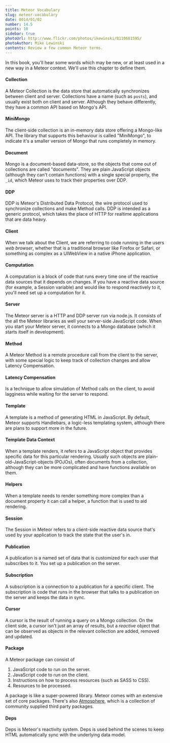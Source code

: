 ```yaml
---
title: Meteor Vocabulary
slug: meteor-vocabulary
date: 0014/01/02
number: 14.5
points: 10
sidebar: true
photoUrl: http://www.flickr.com/photos/ikewinski/8110681595/
photoAuthor: Mike Lewinski
contents: Review a few common Meteor terms. 
---
```



In this book, you'll hear some words which may be new, or at least used in a new way in a Meteor context. We'll use this chapter to define them.

#### Collection

A Meteor Collection is the data store that automatically synchronizes between client and server. Collections have a name (such as `posts`), and usually exist both on client and server. Although they behave differently, they have a common API based on Mongo's API.

#### MiniMongo

The client-side collection is an in-memory data store offering a Mongo-like API. The library that supports this behaviour is called "MiniMongo", to indicate it's a smaller version of Mongo that runs completely in memory.
 
#### Document

Mongo is a document-based data-store, so the objects that come out of collections are called "documents". They are plain JavaScript objects (although they can't contain functions) with a single special property, the `_id`, which Meteor uses to track their properties over DDP.

#### DDP

DDP is Meteor's Distributed Data Protocol, the wire protocol used to synchronize collections and make Method calls. DDP is intended as a generic protocol, which takes the place of HTTP for realtime applications that are data heavy.

#### Client

When we talk about the Client, we are referring to code running in the users *web browser*, whether that is a traditional browser like Firefox or Safari, or something as complex as a UIWebView in a native iPhone application.

#### Computation

A computation is a block of code that runs every time one of the reactive data sources that it depends on changes. If you have a reactive data source (for example, a Session variable) and would like to respond reactively to it, you'll need set up a computation for it. 

#### Server

The Meteor server is a HTTP and DDP server run via node.js. It consists of the all the Meteor libraries as well your server-side JavaScript code. When you start your Meteor server, it connects to a Mongo database (which it starts itself in development).

#### Method

A Meteor Method is a remote procedure call from the client to the server, with some special logic to keep track of collection changes and allow Latency Compensation.

#### Latency Compensation

Is a technique to allow simulation of Method calls on the client, to avoid lagginess while waiting for the server to respond.

#### Template

A template is a method of generating HTML in JavaScript. By default, Meteor supports Handlebars, a logic-less templating system, although there are plans to support more in the future.

#### Template Data Context

When a template renders, it refers to a JavaScript object that provides specific data for this particular rendering. Usually such objects are plain-old-JavaScript-objects (POJOs), often documents from a collection, although they can be more complicated and have functions available on them.

#### Helpers

When a template needs to render something more complex than a document property it can call a helper, a function that is used to aid rendering.

#### Session

The Session in Meteor refers to a client-side reactive data source that's used by your application to track the state that the user's in. 

#### Publication

A publication is a named set of data that is customized for each user that subscribes to it. You set up a publication on the server.

#### Subscription

A subscription is a connection to a publication for a specific client. The subscription is code that runs in the browser that talks to a publication on the server and keeps the data in sync.

#### Cursor

A cursor is the result of running a query on a Mongo collection. On the client side, a cursor isn't just an array of results, but a *reactive* object that can be observed as objects in the relevant collection are added, removed and updated.

#### Package

A Meteor package can consist of 
  1. JavaScript code to run on the server.
  2. JavaScript code to run on the client.
  3. Instructions on how to process resources (such as SASS to CSS).
  4. Resources to be processed.

A package is like a super-powered library. Meteor comes with an extensive set of core packages. There's also [Atmosphere](http://atmosphere.meteor.com), which is a collection of community supplied third party packages.

#### Deps

Deps is Meteor's reactivity system. Deps is used behind the scenes to keep HTML automatically sync with the underlying data model.
